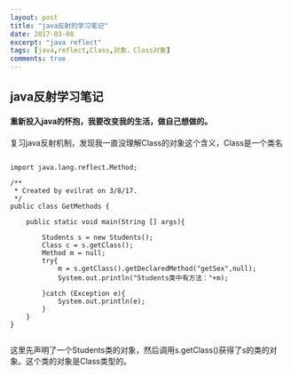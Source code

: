 ```yaml
---
layout: post
title: "java反射的学习笔记"
date: 2017-03-08
excerpt: "java reflect"
tags: [java,reflect,Class,对象，Class对象]
comments: true
---
```



## java反射学习笔记

#### 重新投入java的怀抱，我要改变我的生活，做自己想做的。

复习java反射机制，发现我一直没理解Class的对象这个含义，Class是一个类名

```

import java.lang.reflect.Method;

/**
 * Created by evilrat on 3/8/17.
 */
public class GetMethods {

    public static void main(String [] args){

        Students s = new Students();
        Class c = s.getClass();
        Method m = null;
        try{
            m = s.getClass().getDeclaredMethod("getSex",null);
            System.out.println("Students类中有方法："+m);

        }catch (Exception e){
            System.out.println(e);
        }
    }
}


```

这里先声明了一个Students类的对象，然后调用s.getClass()获得了s的类的对象。这个类的对象是Class类型的。



















<html>
<div class="ds-thread" data-thread-key="http://kongzheng1993.github.io/kongzheng1993-mto/" data-title="mto" data-url="http://kongzheng1993.github.io/kongzheng1993-mto/"></div>
<script type="text/javascript">
var duoshuoQuery = {short_name:"kongzheng1993"};
	(function() {
		var ds = document.createElement('script');
		ds.type = 'text/javascript';ds.async = true;
		ds.src = (document.location.protocol == 'https:' ? 'https:' : 'http:') + '//static.duoshuo.com/embed.js';
		ds.charset = 'UTF-8';
		(document.getElementsByTagName('head')[0] 
		 || document.getElementsByTagName('body')[0]).appendChild(ds);
	})();
</script>
</html>


